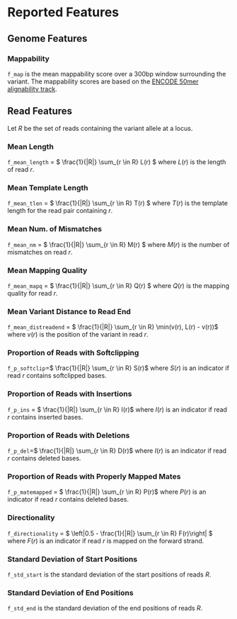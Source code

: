 # Reported Features

## Genome Features

### Mappability

`f_map` is the mean mappability score over a 300bp window surrounding the variant. The mappability scores are based on the [ENCODE 50mer alignability track](https://www.genome.ucsc.edu/cgi-bin/hgTrackUi?g=wgEncodeMapability&hgsid=1597917733_IMCnJiLIKMGrBE61XIGRFdlP4nCo). 

## Read Features

Let $R$ be the set of reads containing the variant allele at a locus.   

### Mean Length

 `f_mean_length` = $ \frac{1}{|R|} \sum_{r \in R} L(r) $
where $L(r)$ is the length of read $r$. 

### Mean Template Length

`f_mean_tlen` = $ \frac{1}{|R|} \sum_{r \in R} T(r) $
where $T(r)$ is the template length for the read pair containing $r$. 

### Mean Num. of Mismatches

`f_mean_nm` = $ \frac{1}{|R|} \sum_{r \in R} M(r) $
where $M(r)$ is the number of mismatches on read $r$. 

###  Mean Mapping Quality

`f_mean_mapq` = $ \frac{1}{|R|} \sum_{r \in R} Q(r) $
where $Q(r)$ is the mapping quality for read $r$. 

### Mean Variant Distance to Read End

`f_mean_distreadend` = $ \frac{1}{|R|} \sum_{r \in R} \min(v(r), L(r) - v(r))$
where $v(r)$ is the position of the variant in read $r$. 

### Proportion of Reads with Softclipping

`f_p_softclip`=$ \frac{1}{|R|} \sum_{r \in R} S(r)$
where $S(r)$ is an indicator if read $r$ contains softclipped bases. 

###  Proportion of Reads with Insertions
`f_p_ins` = $ \frac{1}{|R|} \sum_{r \in R} I(r)$
where $I(r)$ is an indicator if read $r$ contains inserted bases. 

### Proportion of Reads with Deletions
 `f_p_del`=$ \frac{1}{|R|} \sum_{r \in R} D(r)$
where $I(r)$ is an indicator if read $r$ contains deleted bases. 

### Proportion of Reads with Properly Mapped Mates
 `f_p_matemapped` = $ \frac{1}{|R|} \sum_{r \in R} P(r)$
where $P(r)$ is an indicator if read $r$ contains deleted bases. 

### Directionality
`f_directionality` = $ \left|0.5 - \frac{1}{|R|} \sum_{r \in R} F(r)\right| $
where $F(r)$ is an indicator if read $r$ is mapped on the forward strand.  

### Standard Deviation of Start Positions

`f_std_start` is the standard deviation of the start positions of reads $R$. 

### Standard Deviation of End Positions

`f_std_end` is the standard deviation of the end positions of reads $R$. 




